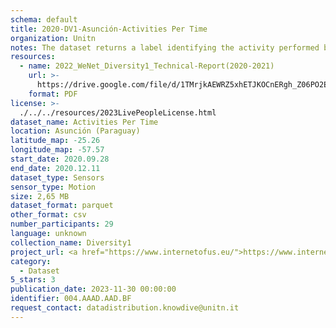```yaml
---
schema: default
title: 2020-DV1-Asunción-Activities Per Time
organization: Unitn
notes: The dataset returns a label identifying the activity performed by the user, accurately detected using low power signals from multiple sensors in the device. This is achieved using Google’s Activity Recognition API. Possible activities are; still, in_vehicle, on_bycicle, on_foot, running, tilting, walking.. It is part of Wenet Diversity 1 data collection, which contains data about the everyday life activities of students coming from 8 different universities located in China, Denmark, India, Italy, Mexico, Mongolia, Paraguay and UK. The data were collected via questionnaires, data coming from 27 smartphone sensors associated to thousand self-reported annotations over a period of 4 weeks.
resources:
  - name: 2022_WeNet_Diversity1_Technical-Report(2020-2021)
    url: >-
      https://drive.google.com/file/d/1TMrjkAEWRZ5xhETJKOCnERgh_Z06PO2E/view?usp=drive_link
    format: PDF
license: >-
  ./../../resources/2023LivePeopleLicense.html
dataset_name: Activities Per Time
location: Asunción (Paraguay)
latitude_map: -25.26
longitude_map: -57.57
start_date: 2020.09.28
end_date: 2020.12.11
dataset_type: Sensors
sensor_type: Motion
size: 2,65 MB
dataset_format: parquet
other_format: csv
number_participants: 29
language: unknown
collection_name: Diversity1
project_url: <a href="https://www.internetofus.eu/">https://www.internetofus.eu/</a>
category:
  - Dataset
5_stars: 3
publication_date: 2023-11-30 00:00:00
identifier: 004.AAAD.AAD.BF
request_contact: datadistribution.knowdive@unitn.it
---
```

